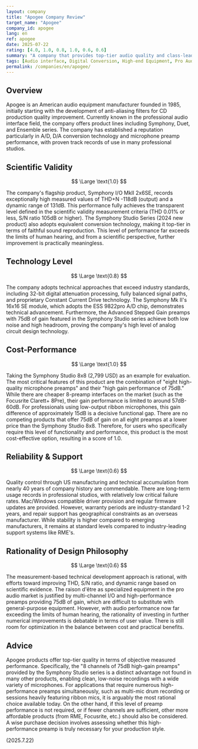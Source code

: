 ```yaml
---
layout: company
title: "Apogee Company Review"
target_name: "Apogee"
company_id: apogee
lang: en
ref: apogee
date: 2025-07-22
rating: [4.0, 1.0, 0.8, 1.0, 0.6, 0.6]
summary: "A company that provides top-tier audio quality and class-leading preamp performance in the professional audio interface sector. Its unique performance offers excellent cost-performance for specific applications."
tags: [Audio interface, Digital Conversion, High-end Equipment, Pro Audio]
permalink: /companies/en/apogee/
---
```

## Overview

Apogee is an American audio equipment manufacturer founded in 1985, initially starting with the development of anti-aliasing filters for CD production quality improvement. Currently known in the professional audio interface field, the company offers product lines including Symphony, Duet, and Ensemble series. The company has established a reputation particularly in A/D, D/A conversion technology and microphone preamp performance, with proven track records of use in many professional studios.

## Scientific Validity

$$ \Large \text{1.0} $$

The company's flagship product, Symphony I/O MkII 2x6SE, records exceptionally high measured values of THD+N -118dB (output) and a dynamic range of 131dB. This performance fully achieves the transparent level defined in the scientific validity measurement criteria (THD 0.01% or less, S/N ratio 105dB or higher). The Symphony Studio Series (2024 new product) also adopts equivalent conversion technology, making it top-tier in terms of faithful sound reproduction. This level of performance far exceeds the limits of human hearing, and from a scientific perspective, further improvement is practically meaningless.

## Technology Level

$$ \Large \text{0.8} $$

The company adopts technical approaches that exceed industry standards, including 32-bit digital attenuation processing, fully balanced signal paths, and proprietary Constant Current Drive technology. The Symphony Mk II's 16x16 SE module, which adopts the ESS 9822pro A/D chip, demonstrates technical advancement. Furthermore, the Advanced Stepped Gain preamps with 75dB of gain featured in the Symphony Studio series achieve both low noise and high headroom, proving the company's high level of analog circuit design technology.

## Cost-Performance

$$ \Large \text{1.0} $$

Taking the Symphony Studio 8x8 (2,799 USD) as an example for evaluation. The most critical features of this product are the combination of "eight high-quality microphone preamps" and their "high gain performance of 75dB." While there are cheaper 8-preamp interfaces on the market (such as the Focusrite Clarett+ 8Pre), their gain performance is limited to around 57dB-60dB. For professionals using low-output ribbon microphones, this gain difference of approximately 15dB is a decisive functional gap. There are no competing products that offer 75dB of gain on all eight preamps at a lower price than the Symphony Studio 8x8. Therefore, for users who specifically require this level of functionality and performance, this product is the most cost-effective option, resulting in a score of 1.0.

## Reliability & Support

$$ \Large \text{0.6} $$

Quality control through US manufacturing and technical accumulation from nearly 40 years of company history are commendable. There are long-term usage records in professional studios, with relatively low critical failure rates. Mac/Windows compatible driver provision and regular firmware updates are provided. However, warranty periods are industry-standard 1-2 years, and repair support has geographical constraints as an overseas manufacturer. While stability is higher compared to emerging manufacturers, it remains at standard levels compared to industry-leading support systems like RME's.

## Rationality of Design Philosophy

$$ \Large \text{0.6} $$

The measurement-based technical development approach is rational, with efforts toward improving THD, S/N ratio, and dynamic range based on scientific evidence. The raison d'être as specialized equipment in the pro audio market is justified by multi-channel I/O and high-performance preamps providing 75dB of gain, which are difficult to substitute with general-purpose equipment. However, with audio performance now far exceeding the limits of human hearing, the rationality of investing in further numerical improvements is debatable in terms of user value. There is still room for optimization in the balance between cost and practical benefits.

## Advice

Apogee products offer top-tier quality in terms of objective measured performance. Specifically, the "8 channels of 75dB high-gain preamps" provided by the Symphony Studio series is a distinct advantage not found in many other products, enabling clean, low-noise recordings with a wide variety of microphones. For applications that require numerous high-performance preamps simultaneously, such as multi-mic drum recording or sessions heavily featuring ribbon mics, it is arguably the most rational choice available today. On the other hand, if this level of preamp performance is not required, or if fewer channels are sufficient, other more affordable products (from RME, Focusrite, etc.) should also be considered. A wise purchase decision involves assessing whether this high-performance preamp is truly necessary for your production style.

(2025.7.22)
